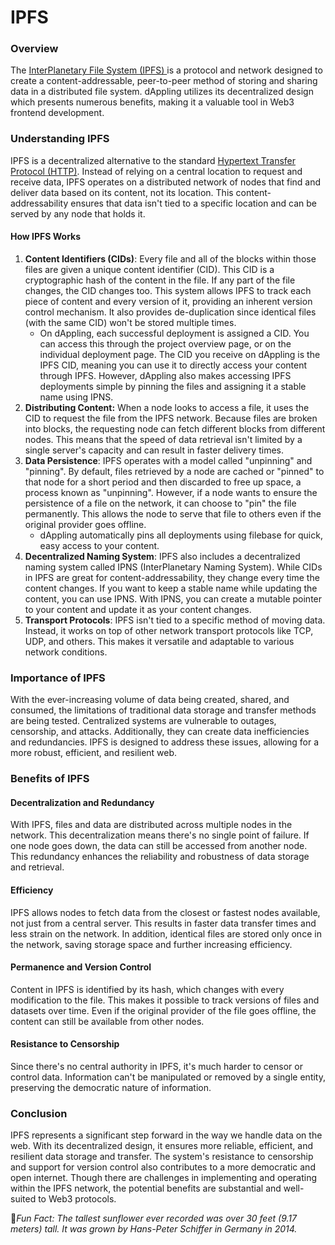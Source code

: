 # IPFS

### Overview

The [InterPlanetary File System (IPFS) ](https://ipfs.tech)is a protocol and network designed to create a content-addressable, peer-to-peer method of storing and sharing data in a distributed file system. dAppling utilizes its decentralized design which presents numerous benefits, making it a valuable tool in Web3 frontend development.&#x20;

### Understanding IPFS

IPFS is a decentralized alternative to the standard [Hypertext Transfer Protocol (HTTP)](https://en.wikipedia.org/wiki/HTTP). Instead of relying on a central location to request and receive data, IPFS operates on a distributed network of nodes that find and deliver data based on its content, not its location. This content-addressability ensures that data isn't tied to a specific location and can be served by any node that holds it.

#### How IPFS Works&#x20;

1. **Content Identifiers (CIDs)**: Every file and all of the blocks within those files are given a unique content identifier (CID). This CID is a cryptographic hash of the content in the file. If any part of the file changes, the CID changes too. This system allows IPFS to track each piece of content and every version of it, providing an inherent version control mechanism. It also provides de-duplication since identical files (with the same CID) won't be stored multiple times.
   * On dAppling, each successful deployment is assigned a CID. You can access this through the project overview page, or on the individual deployment page. The CID you receive on dAppling is the IPFS CID, meaning you can use it to directly access your content through IPFS. However, dAppling also makes accessing IPFS deployments simple by pinning the files and assigning it a stable name using IPNS.
2. **Distributing Content:** When a node looks to access a file, it uses the CID to request the file from the IPFS network. Because files are broken into blocks, the requesting node can fetch different blocks from different nodes. This means that the speed of data retrieval isn't limited by a single server's capacity and can result in faster delivery times.
3. **Data Persistence**: IPFS operates with a model called "unpinning" and "pinning". By default, files retrieved by a node are cached or "pinned" to that node for a short period and then discarded to free up space, a process known as "unpinning". However, if a node wants to ensure the persistence of a file on the network, it can choose to "pin" the file permanently. This allows the node to serve that file to others even if the original provider goes offline.
   * dAppling automatically pins all deployments using filebase for quick, easy access to your content.
4. **Decentralized Naming System**: IPFS also includes a decentralized naming system called IPNS (InterPlanetary Naming System). While CIDs in IPFS are great for content-addressability, they change every time the content changes. If you want to keep a stable name while updating the content, you can use IPNS. With IPNS, you can create a mutable pointer to your content and update it as your content changes.
5. **Transport Protocols**: IPFS isn't tied to a specific method of moving data. Instead, it works on top of other network transport protocols like TCP, UDP, and others. This makes it versatile and adaptable to various network conditions.

### Importance of IPFS

With the ever-increasing volume of data being created, shared, and consumed, the limitations of traditional data storage and transfer methods are being tested. Centralized systems are vulnerable to outages, censorship, and attacks. Additionally, they can create data inefficiencies and redundancies. IPFS is designed to address these issues, allowing for a more robust, efficient, and resilient web.

### Benefits of IPFS

#### Decentralization and Redundancy

With IPFS, files and data are distributed across multiple nodes in the network. This decentralization means there's no single point of failure. If one node goes down, the data can still be accessed from another node. This redundancy enhances the reliability and robustness of data storage and retrieval.

#### Efficiency

IPFS allows nodes to fetch data from the closest or fastest nodes available, not just from a central server. This results in faster data transfer times and less strain on the network. In addition, identical files are stored only once in the network, saving storage space and further increasing efficiency.

#### Permanence and Version Control

Content in IPFS is identified by its hash, which changes with every modification to the file. This makes it possible to track versions of files and datasets over time. Even if the original provider of the file goes offline, the content can still be available from other nodes.

#### Resistance to Censorship

Since there's no central authority in IPFS, it's much harder to censor or control data. Information can't be manipulated or removed by a single entity, preserving the democratic nature of information.

### Conclusion

IPFS represents a significant step forward in the way we handle data on the web. With its decentralized design, it ensures more reliable, efficient, and resilient data storage and transfer. The system's resistance to censorship and support for version control also contributes to a more democratic and open internet. Though there are challenges in implementing and operating within the IPFS network, the potential benefits are substantial and well-suited to Web3 protocols.&#x20;



:sunflower:_Fun Fact: The tallest sunflower ever recorded was over 30 feet (9.17 meters) tall. It was grown by Hans-Peter Schiffer in Germany in 2014._
